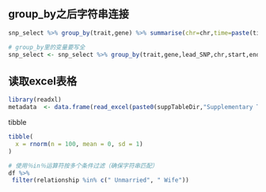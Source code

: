 ## group_by之后字符串连接

```R
snp_select %>% group_by(trait,gene) %>% summarise(chr=chr,time=paste(time,collapse=','))

# group_by里的变量要写全
snp_select <- snp_select %>% group_by(trait,gene,lead_SNP,chr,start,end) %>% summarise(time=paste(time,collapse=','))
```



## 读取excel表格

```R
library(readxl)
metadata  <- data.frame(read_excel(paste0(suppTableDir,"Supplementary Tables.xlsx"),sheet = 1))
```



tibble

```R
tibble(
  x = rnorm(n = 100, mean = 0, sd = 1)
)
```



```R
# 使用％in％运算符按多个条件过滤（确保字符串匹配）
df %>%
 filter(relationship %in% c(" Unmarried", " Wife"))
```

